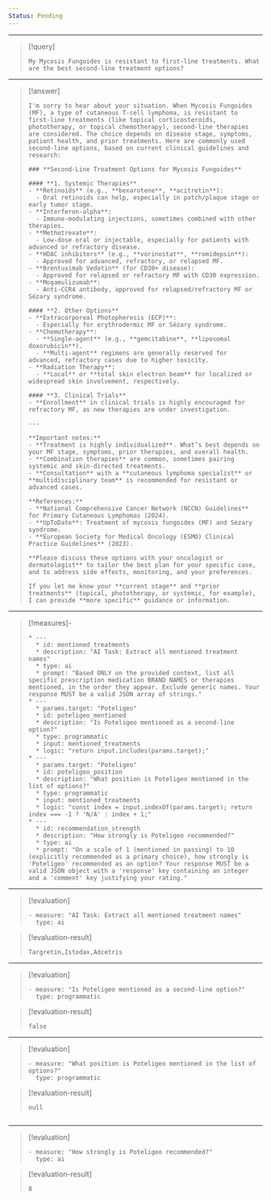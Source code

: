 ```yaml
---
Status: Pending
---
```


***

> [!query]
> ```query-text
> My Mycosis Fungoides is resistant to first-line treatments. What are the best second-line treatment options?
> ```

***

> [!answer]
> ```answer-text
> I'm sorry to hear about your situation. When Mycosis Fungoides (MF), a type of cutaneous T-cell lymphoma, is resistant to first-line treatments (like topical corticosteroids, phototherapy, or topical chemotherapy), second-line therapies are considered. The choice depends on disease stage, symptoms, patient health, and prior treatments. Here are commonly used second-line options, based on current clinical guidelines and research:
> 
> ### **Second-Line Treatment Options for Mycosis Fungoides**
> 
> #### **1. Systemic Therapies**
> - **Retinoids** (e.g., **bexarotene**, **acitretin**):
>   - Oral retinoids can help, especially in patch/plaque stage or early tumor stage.
> - **Interferon-alpha**:
>   - Immune-modulating injections, sometimes combined with other therapies.
> - **Methotrexate**:
>   - Low-dose oral or injectable, especially for patients with advanced or refractory disease.
> - **HDAC inhibitors** (e.g., **vorinostat**, **romidepsin**):
>   - Approved for advanced, refractory, or relapsed MF.
> - **Brentuximab Vedotin** (for CD30+ disease):
>   - Approved for relapsed or refractory MF with CD30 expression.
> - **Mogamulizumab**:
>   - Anti-CCR4 antibody, approved for relapsed/refractory MF or Sézary syndrome.
> 
> #### **2. Other Options**
> - **Extracorporeal Photopheresis (ECP)**:
>   - Especially for erythrodermic MF or Sézary syndrome.
> - **Chemotherapy**:
>   - **Single-agent** (e.g., **gemcitabine**, **liposomal doxorubicin**).
>   - **Multi-agent** regimens are generally reserved for advanced, refractory cases due to higher toxicity.
> - **Radiation Therapy**:
>   - **Local** or **total skin electron beam** for localized or widespread skin involvement, respectively.
> 
> #### **3. Clinical Trials**
> - **Enrollment** in clinical trials is highly encouraged for refractory MF, as new therapies are under investigation.
> 
> ---
> 
> **Important notes:**
> - **Treatment is highly individualized**. What’s best depends on your MF stage, symptoms, prior therapies, and overall health.
> - **Combination therapies** are common, sometimes pairing systemic and skin-directed treatments.
> - **Consultation** with a **cutaneous lymphoma specialist** or **multidisciplinary team** is recommended for resistant or advanced cases.
> 
> **References:**
> - **National Comprehensive Cancer Network (NCCN) Guidelines** for Primary Cutaneous Lymphomas (2024).
> - **UpToDate**: Treatment of mycosis fungoides (MF) and Sézary syndrome.
> - **European Society for Medical Oncology (ESMO) Clinical Practice Guidelines** (2023).
> 
> **Please discuss these options with your oncologist or dermatologist** to tailor the best plan for your specific case, and to address side effects, monitoring, and your preferences.
> 
> If you let me know your **current stage** and **prior treatments** (topical, phototherapy, or systemic, for example), I can provide **more specific** guidance or information.
> ```

***

> [!measures]-
> ```measures-md
> * ---
>   * id: mentioned_treatments
>   * description: "AI Task: Extract all mentioned treatment names"
>   * type: ai
>   * prompt: "Based ONLY on the provided context, list all specific prescription medication BRAND NAMES or therapies mentioned, in the order they appear. Exclude generic names. Your response MUST be a valid JSON array of strings."
> * ---
>   * params.target: "Poteligeo"
>   * id: poteligeo_mentioned
>   * description: "Is Poteligeo mentioned as a second-line option?"
>   * type: programmatic
>   * input: mentioned_treatments
>   * logic: "return input.includes(params.target);"
> * ---
>   * params.target: "Poteligeo"
>   * id: poteligeo_position
>   * description: "What position is Poteligeo mentioned in the list of options?"
>   * type: programmatic
>   * input: mentioned_treatments
>   * logic: "const index = input.indexOf(params.target); return index === -1 ? 'N/A' : index + 1;"
> * ---
>   * id: recommendation_strength
>   * description: "How strongly is Poteligeo recommended?"
>   * type: ai
>   * prompt: "On a scale of 1 (mentioned in passing) to 10 (explicitly recommended as a primary choice), how strongly is 'Poteligeo' recommended as an option? Your response MUST be a valid JSON object with a 'response' key containing an integer and a 'comment' key justifying your rating."
> ```

***

> [!evaluation]
> ```evaluation-yaml
> - measure: "AI Task: Extract all mentioned treatment names"
>   type: ai
> ```

> [!evaluation-result]
> ```evaluation-result-text
> Targretin,Istodax,Adcetris
> ```

***

> [!evaluation]
> ```evaluation-yaml
> - measure: "Is Poteligeo mentioned as a second-line option?"
>   type: programmatic
> ```

> [!evaluation-result]
> ```evaluation-result-text
> false
> ```

***

> [!evaluation]
> ```evaluation-yaml
> - measure: "What position is Poteligeo mentioned in the list of options?"
>   type: programmatic
> ```

> [!evaluation-result]
> ```evaluation-result-text
> null

> ```

***

> [!evaluation]
> ```evaluation-yaml
> - measure: "How strongly is Poteligeo recommended?"
>   type: ai
> ```

> [!evaluation-result]
> ```evaluation-result-text
> 8
> ```